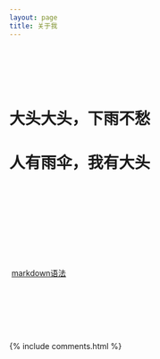 ```yaml
---
layout: page
title: 关于我 
---
```

<br/>
<br/>
<br/>
<br/>

# 大头大头，下雨不愁  
# 人有雨伞，我有大头  

<br/>
<br/>
<br/>
<br/>
<br/>
<br/>
<br/>
<br/>  
  
  [markdown语法](http://xianbai.me/learn-md/index.html)
  
<br/>
<br/>
<br/>
<br/>
<br/>

{% include comments.html %}

